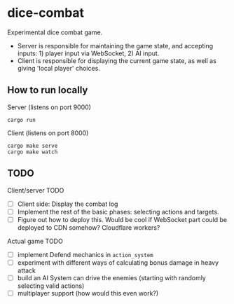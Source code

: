 # dice-combat

Experimental dice combat game.

- Server is responsible for maintaining the game state, and accepting inputs: 1) player input via WebSocket, 2) AI input.
- Client is responsible for displaying the current game state, as well as giving 'local player' choices.

## How to run locally

Server (listens on port 9000)
```
cargo run
```

Client (listens on port 8000)
```
cargo make serve
cargo make watch
```

## TODO

Client/server TODO
- [ ] Client side: Display the combat log
- [ ] Implement the rest of the basic phases: selecting actions and targets.
- [ ] Figure out how to deploy this. Would be cool if WebSocket part could be deployed to CDN somehow? Cloudflare workers?

Actual game TODO
- [ ] implement Defend mechanics in `action_system`
- [ ] experiment with different ways of calculating bonus damage in heavy attack
- [ ] build an AI System can drive the enemies (starting with randomly selecting valid actions)
- [ ] multiplayer support (how would this even work?)